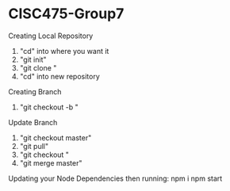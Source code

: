 # CISC475-Group7

Creating Local Repository
1) "cd" into where you want it
2) "git init"
3) "git clone <repository link from github>"
4) "cd" into new repository 

Creating Branch
1) "git checkout -b <new branch>"

Update Branch
1) "git checkout master"
2) "git pull"
3) "git checkout <your branch>"
4) "git merge master"

Updating your Node Dependencies then running:
npm i
npm start